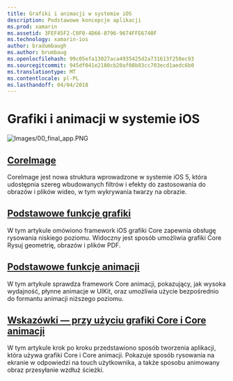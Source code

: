 ```yaml
---
title: Grafiki i animacji w systemie iOS
description: Podstawowe koncepcje aplikacji
ms.prod: xamarin
ms.assetid: 3FEF45F2-C0F0-4D66-8796-9674FFE6740F
ms.technology: xamarin-ios
author: bradumbaugh
ms.author: brumbaug
ms.openlocfilehash: 99c05efa13027aca4935425d2a731613f250ec93
ms.sourcegitcommit: 945df041e2180cb20af08b83cc703ecd1aedc6b0
ms.translationtype: MT
ms.contentlocale: pl-PL
ms.lasthandoff: 04/04/2018
---
```

# <a name="graphics-and-animation-in-ios"></a>Grafiki i animacji w systemie iOS

![Images/00_final_app.PNG](images/00-final-app.png "Uruchom przykładową aplikację") 


##  <a name="coreimageiosplatformgraphics-animation-iosintroduction-to-coreimagemd"></a>[CoreImage](~/ios/platform/graphics-animation-ios/introduction-to-coreimage.md)

CoreImage jest nowa struktura wprowadzone w systemie iOS 5, która udostępnia szereg wbudowanych filtrów i efekty do zastosowania do obrazów i plików wideo, w tym wykrywania twarzy na obrazie.

##  <a name="core-graphicsiosplatformgraphics-animation-ioscore-graphicsmd"></a>[Podstawowe funkcje grafiki](~/ios/platform/graphics-animation-ios/core-graphics.md)

W tym artykule omówiono framework iOS grafiki Core zapewnia obsługę rysowania niskiego poziomu. Widoczny jest sposób umożliwia grafiki Core Rysuj geometrię, obrazów i plików PDF.

##  <a name="core-animationiosplatformgraphics-animation-ioscore-animationmd"></a>[Podstawowe funkcje animacji](~/ios/platform/graphics-animation-ios/core-animation.md)

W tym artykule sprawdza framework Core animacji, pokazujący, jak wysoka wydajność, płynne animacje w UIKit, oraz umożliwia użycie bezpośrednio do formantu animacji niższego poziomu.

##  <a name="walkthrough---using-core-graphics-and-core-animationiosplatformgraphics-animation-iosgraphics-animation-walkthroughmd"></a>[Wskazówki — przy użyciu grafiki Core i Core animacji](~/ios/platform/graphics-animation-ios/graphics-animation-walkthrough.md)

W tym artykule krok po kroku przedstawiono sposób tworzenia aplikacji, która używa grafiki Core i Core animacji. Pokazuje sposób rysowania na ekranie w odpowiedzi na touch użytkownika, a także sposobu animowany obraz przesyłanie wzdłuż ścieżki.



